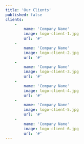 ```yaml
---
title: 'Our Clients'
published: false
clients:
    -
        name: 'Company Name'
        image: logo-client-1.jpg
        url: '#'
    -
        name: 'Company Name'
        image: logo-client-2.jpg
        url: '#'
    -
        name: 'Company Name'
        image: logo-client-3.jpg
        url: '#'
    -
        name: 'Company Name'
        image: logo-client-4.jpg
        url: '#'
    -
        name: 'Company Name'
        image: logo-client-5.jpg
        url: '#'
    -
        name: 'Company Name'
        image: logo-client-6.jpg
        url: '#'
---
```


